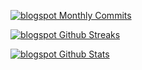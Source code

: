 [![blogspot Monthly Commits](https://badges.pufler.dev/commits/monthly/fungmo?style=for-the-badge&color=eb1b0c)](https://fengtree.blogspot.com/)

[![blogspot Github Streaks](https://github-readme-streak-stats.herokuapp.com/?user=fungmo&fire=eb1b0c&ring=eb1b0c&currStreakLabel=eb1b0c)](https://fengtree.blogspot.com/)

[![blogspot Github Stats](https://github-readme-stats.vercel.app/api?username=fungmo&show_icons=true&count_private=true&include_all_commits=true&title_color=eb1b0c&icon_color=eb1b0c)](https://fengtree.blogspot.com/)
